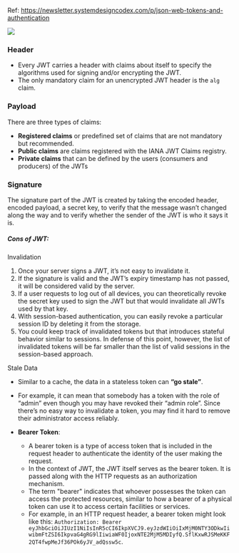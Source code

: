 Ref: https://newsletter.systemdesigncodex.com/p/json-web-tokens-and-authentication

![](https://substackcdn.com/image/fetch/w_1456,c_limit,f_auto,q_auto:good,fl_progressive:steep/https%3A%2F%2Fsubstack-post-media.s3.amazonaws.com%2Fpublic%2Fimages%2F52826dfe-e466-4d07-ad53-acdeef2d3625_1292x733.jpeg)
### Header
- Every JWT carries a header with claims about itself to specify the algorithms used for signing and/or encrypting the JWT.
- The only mandatory claim for an unencrypted JWT header is the `alg` claim.
### Payload
There are three types of claims:
- **Registered claims** or predefined set of claims that are not mandatory but recommended.
- **Public claims** are claims registered with the IANA JWT Claims registry.
- **Private claims** that can be defined by the users (consumers and producers) of the JWTs
### Signature
The signature part of the JWT is created by taking the encoded header, encoded payload, a secret key,  to verify that the message wasn’t changed along the way and to verify whether the sender of the JWT is who it says it is.

##### Cons of JWT:
Invalidation
1. Once your server signs a JWT, it’s not easy to invalidate it.
2. If the signature is valid and the JWT’s expiry timestamp has not passed, it will be considered valid by the server.
3. If a user requests to log out of all devices, you can theoretically revoke the secret key used to sign the JWT but that would invalidate all JWTs used by that key.
4. With session-based authentication, you can easily revoke a particular session ID by deleting it from the storage.
5. You could  keep track of invalidated tokens but that introduces stateful behavior similar to sessions. In defense of this point, however, the list of invalidated tokens will be far smaller than the list of valid sessions in the session-based approach.

Stale Data
- Similar to a cache, the data in a stateless token can **“go stale”**.
- For example, it can mean that somebody has a token with the role of “admin” even though you may have revoked their “admin role”. Since there’s no easy way to invalidate a token, you may find it hard to remove their administrator access reliably.

- **Bearer Token**:
    - A bearer token is a type of access token that is included in the request header to authenticate the identity of the user making the request.
    - In the context of JWT, the JWT itself serves as the bearer token. It is passed along with the HTTP requests as an authorization mechanism.
    - The term "bearer" indicates that whoever possesses the token can access the protected resources, similar to how a bearer of a physical token can use it to access certain facilities or services.
    - For example, in an HTTP request header, a bearer token might look like this: `Authorization: Bearer eyJhbGciOiJIUzI1NiIsInR5cCI6IkpXVCJ9.eyJzdWIiOiIxMjM0NTY3ODkwIiwibmFtZSI6IkpvaG4gRG9lIiwiaWF0IjoxNTE2MjM5MDIyfQ.SflKxwRJSMeKKF2QT4fwpMeJf36POk6yJV_adQssw5c`.